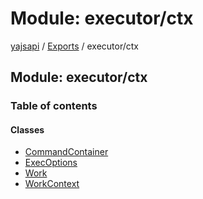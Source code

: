 # Module: executor/ctx

[yajsapi](../yajsapi.md) / [Exports](./) / executor/ctx

## Module: executor/ctx

### Table of contents

#### Classes

* [CommandContainer](../classes/executor_ctx.commandcontainer.md)
* [ExecOptions](../classes/executor_ctx.execoptions.md)
* [Work](../classes/executor_ctx.work.md)
* [WorkContext](../classes/executor_ctx.workcontext.md)

